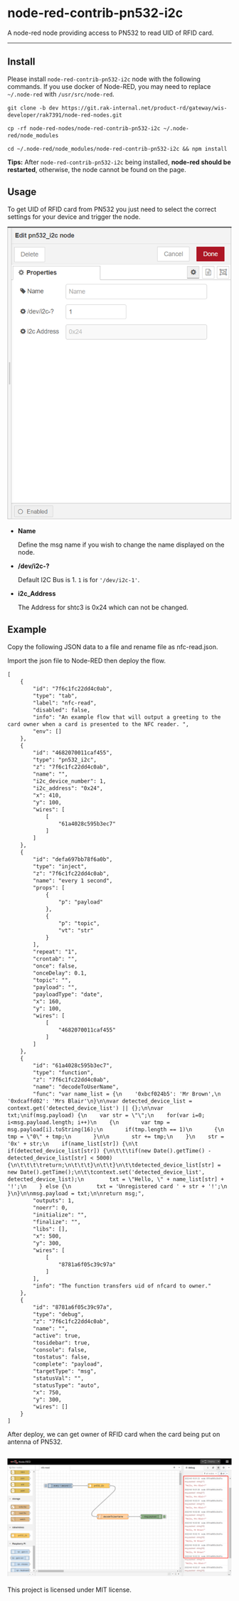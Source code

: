node-red-contrib-pn532-i2c
==================================

A node-red node providing access to PN532 to read UID of RFID card.

---

## Install

Please install `node-red-contrib-pn532-i2c` node with the following commands. If you use docker of Node-RED, you may need to replace `~/.node-red` with `/usr/src/node-red`.

```
git clone -b dev https://git.rak-internal.net/product-rd/gateway/wis-developer/rak7391/node-red-nodes.git
```

```
cp -rf node-red-nodes/node-red-contrib-pn532-i2c ~/.node-red/node_modules
```

```
cd ~/.node-red/node_modules/node-red-contrib-pn532-i2c && npm install
```

**Tips:**  After `node-red-contrib-pn532-i2c` being installed,  **node-red should be restarted**, otherwise, the node cannot be found on the page.

## Usage

To get  UID of RFID card from PN532 you just need to select the correct settings for your device and trigger the node.

<img src="assets/image-20220408160754221.png" alt="image-20220408160754221" style="zoom: 80%;" />	

- **Name**

  Define the msg name if you wish to change the name displayed on the node.

- **/dev/i2c-?**

  Default I2C Bus is 1.  `1` is for `'/dev/i2c-1'`.

- **i2c_Address**

  The Address for shtc3 is 0x24 which can not be changed. 




## Example

Copy the following JSON data to a file and rename file as nfc-read.json.

Import the json file to Node-RED then deploy the flow.

```
[
    {
        "id": "7f6c1fc22dd4c0ab",
        "type": "tab",
        "label": "nfc-read",
        "disabled": false,
        "info": "An example flow that will output a greeting to the card owner when a card is presented to the NFC reader. ",
        "env": []
    },
    {
        "id": "4682070011caf455",
        "type": "pn532_i2c",
        "z": "7f6c1fc22dd4c0ab",
        "name": "",
        "i2c_device_number": 1,
        "i2c_address": "0x24",
        "x": 410,
        "y": 100,
        "wires": [
            [
                "61a4028c595b3ec7"
            ]
        ]
    },
    {
        "id": "defa697bb78f6a0b",
        "type": "inject",
        "z": "7f6c1fc22dd4c0ab",
        "name": "every 1 second",
        "props": [
            {
                "p": "payload"
            },
            {
                "p": "topic",
                "vt": "str"
            }
        ],
        "repeat": "1",
        "crontab": "",
        "once": false,
        "onceDelay": 0.1,
        "topic": "",
        "payload": "",
        "payloadType": "date",
        "x": 160,
        "y": 100,
        "wires": [
            [
                "4682070011caf455"
            ]
        ]
    },
    {
        "id": "61a4028c595b3ec7",
        "type": "function",
        "z": "7f6c1fc22dd4c0ab",
        "name": "decodeToUserName",
        "func": "var name_list = {\n    '0xbcf024b5': 'Mr Brown',\n    '0xdcaffd02': 'Mrs Blair'\n}\n\nvar detected_device_list = context.get('detected_device_list') || {};\n\nvar txt;\nif(msg.payload) {\n    var str = \"\";\n    for(var i=0; i<msg.payload.length; i++)\n    {\n       var tmp = msg.payload[i].toString(16);\n       if(tmp.length == 1)\n       {\n           tmp = \"0\" + tmp;\n       }\n\n       str += tmp;\n    }\n    str = '0x' + str;\n    if(name_list[str]) {\n\t    if(detected_device_list[str]) {\n\t\t\tif(new Date().getTime() - detected_device_list[str] < 5000) {\n\t\t\t\treturn;\n\t\t\t}\n\t\t}\n\t\tdetected_device_list[str] = new Date().getTime();\n\t\tcontext.set('detected_device_list', detected_device_list);\n        txt = \"Hello, \" + name_list[str] + '!';\n    } else {\n        txt = 'Unregistered card ' + str + '!';\n    }\n}\n\nmsg.payload = txt;\n\nreturn msg;",
        "outputs": 1,
        "noerr": 0,
        "initialize": "",
        "finalize": "",
        "libs": [],
        "x": 500,
        "y": 300,
        "wires": [
            [
                "8781a6f05c39c97a"
            ]
        ],
        "info": "The function transfers uid of nfcard to owner."
    },
    {
        "id": "8781a6f05c39c97a",
        "type": "debug",
        "z": "7f6c1fc22dd4c0ab",
        "name": "",
        "active": true,
        "tosidebar": true,
        "console": false,
        "tostatus": false,
        "complete": "payload",
        "targetType": "msg",
        "statusVal": "",
        "statusType": "auto",
        "x": 750,
        "y": 300,
        "wires": []
    }
]
```

After deploy, we can get owner of  RFID card when the card being put on antenna of  PN532. 

## ![image-20220408160325558](assets/image-20220408160325558.png)

This project is licensed under MIT license.
